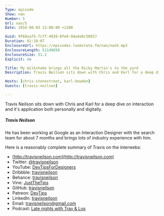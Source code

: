 ```yaml
---
Type: episode
Show: nan
Number: 5
Url: nan/5
Date: 2016-06-03 12:00:00 +1100

Guid: 9f68aa75-7c7f-4928-8fe8-9da4e0c58917
Duration: 01:10:07
EnclosureUrl: https://episodes.loomstate.fm/nan/nan5.mp3
EnclosureLength: 51149858
EnclosureSize: 51.2
Explicit: no

Title: My milkshake brings all the Ricky Martin's to the yard
Description: Travis Neilson sits down with Chris and Karl for a deep dive on interaction and it's application both personally and digitally.

Hosts: [chris-stonestreet, karl-bowden]
Guests: [travis-neilson]

---
```


Travis Neilson sits down with Chris and Karl for a deep dive on interaction and it's application both personally and digitally.

##### Travis Neilson

He has been working at Google as an Interaction Designer with the search team for about 7 months and brings lots of industry experience with him.

Here is a reasonably complete summary of Travis on the interwebs:

- [http://travisneilson.com](http://travisneilson.com)
- Twitter: [@travisneilson](https://twitter.com/travisneilson)
- YouTube: [DevTipsForDesigners](https://www.youtube.com/user/DevTipsForDesigners)
- Dribbble: [travisneilson](https://dribbble.com/travisneilson)
- Behance: [travisneilson](https://www.behance.net/travisneilson)
- Vine: [JustTheTips](https://vine.co/JustTheTips)
- GitHub: [travisneilson](https://github.com/travisneilson)
- Patreon: [DevTips](https://www.patreon.com/DevTips)
- LinkedIn: [travisneilson](https://www.linkedin.com/in/travisneilson)
- Email: [travisneilson@gmail.com](mailto:travisneilson@gmail.com)
- Podcast: [Late nights with Trav & Los](http://travandlos.com/)

